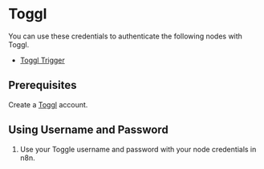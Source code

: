 # Toggl

You can use these credentials to authenticate the following nodes with Toggl.

- [Toggl Trigger](/integrations/builtin/trigger-nodes/n8n-nodes-base.togglTrigger/)

## Prerequisites

Create a [Toggl](https://toggl.com/) account.

## Using Username and Password

1. Use your Toggle username and password with your node credentials in n8n.
